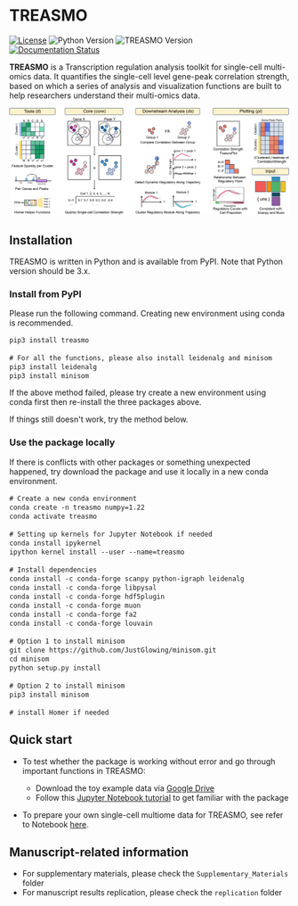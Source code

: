 # TREASMO
[![License](https://img.shields.io/github/license/ChaozhongLiu/DyberPet.svg)](LICENSE)
![Python Version](https://img.shields.io/badge/python-3.x-blue.svg)
![TREASMO Version](https://img.shields.io/badge/TREASMO-v1.1.1-green.svg)  
[![Documentation Status](https://readthedocs.org/projects/treasmo/badge/?version=latest)](https://treasmo.readthedocs.io/en/latest/?badge=latest)


**TREASMO** is a Transcription regulation analysis toolkit for single-cell multi-omics data. It quantifies the single-cell level gene-peak correlation strength, based on which a series of analysis and visualization functions are built to help researchers understand their multi-omics data.  

![](./Supplementary_Materials/Fig1.png)

## Installation
TREASMO is written in Python and is available from PyPI. Note that Python version should be 3.x.

### Install from PyPI
Please run the following command. Creating new environment using conda is recommended.
```
pip3 install treasmo

# For all the functions, please also install leidenalg and minisom
pip3 install leidenalg
pip3 install minisom
```
If the above method failed, please try create a new environment using conda first then re-install the three packages above.  
  
If things still doesn't work, try the method below.

### Use the package locally
If there is conflicts with other packages or something unexpected happened, try download the package and use it locally in a new conda environment.
```
# Create a new conda environment
conda create -n treasmo numpy=1.22
conda activate treasmo

# Setting up kernels for Jupyter Notebook if needed
conda install ipykernel
ipython kernel install --user --name=treasmo

# Install dependencies
conda install -c conda-forge scanpy python-igraph leidenalg
conda install -c conda-forge libpysal
conda install -c conda-forge hdf5plugin
conda install -c conda-forge muon
conda install -c conda-forge fa2
conda install -c conda-forge louvain

# Option 1 to install minisom
git clone https://github.com/JustGlowing/minisom.git
cd minisom
python setup.py install

# Option 2 to install minisom
pip3 install minisom

# install Homer if needed
```
  

  
## Quick start
- To test whether the package is working without error and go through important functions in TREASMO:
  - Download the toy example data via [Google Drive](https://drive.google.com/drive/folders/1pQY_Xj22KtizxYmxDzHekFFcGNMNCWa_?usp=sharing)
  - Follow this [Jupyter Notebook tutorial](example/quick_start.ipynb)  to get familiar with the package

- To prepare your own single-cell multiome data for TREASMO, see refer to Notebook [here](replication/1_Data_preprocessing.ipynb).


## Manuscript-related information
- For supplementary materials, please check the ``Supplementary_Materials`` folder
- For manuscript results replication, please check the ``replication`` folder

